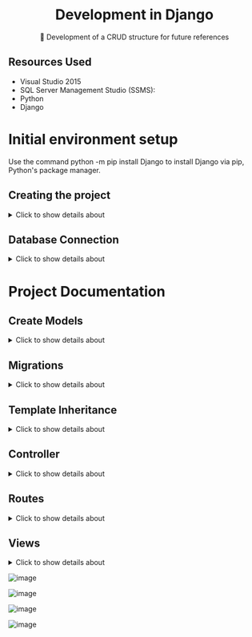 <H1 align="center">Development in Django</H1>

<p align="center">🚀 Development of a CRUD structure for future references</p>

## Resources Used
- Visual Studio 2015
- SQL Server Management Studio (SSMS):
- Python 
- Django

# Initial environment setup

Use the command python -m pip install Django to install Django via pip, Python's package manager.

## Creating the project

<details>
<summary>Click to show details about </summary>

#### Create a Django Project:

Create a new Django project with the command django-admin startproject CrudDjango. This will generate a basic directory and file structure for your project.

```
django-admin startproject CrudDjango
```

#### Create a Module:

A Django app is a self-contained module within a Django project that is designed to perform a specific function. Each app can handle a different aspect of the web application, such as user authentication, blog posts, or a shopping cart. Apps in Django are reusable and can be included in multiple projects.

Run the command python manage.py startapp Home to create a new app named "Home". This will generate a directory with the necessary files for the app.


```
python manage.py startapp Home
```
```
python manage.py startapp Material
```


![image](https://github.com/user-attachments/assets/bd75f72f-3f9f-460b-9dbc-a8703662ab8b)

#### Add the App to INSTALLED_APPS:

Open the settings.py file and add 'Home' to the INSTALLED_APPS list. This step is essential for Django to recognize and apply any changes made within the "Home" app.

![image](https://github.com/user-attachments/assets/61bae140-6d92-4d8f-96db-f4acfaad40c6)


#### Run the Development Server:

Navigate to the project directory and start the development server with the command python manage.py runserver. This will start a local server, allowing you to view your project in a web browser.

```
python manage.py runserver
```


</details>


## Database Connection

<details>
<summary>Click to show details about </summary>

#### Install mssql-django:

To use Microsoft SQL Server with Django, install the mssql-django package using the command: pip install mssql-django.

```
pip install mssql-django.
```

#### Open the settings.py File:

Locate and open the settings.py file, which is typically found in the main directory of your Django project. The project structure might look something like this:

![image](https://github.com/user-attachments/assets/109a5f43-0019-4e74-98e6-7d7d33b982f1)


</details>

# Project Documentation

## Create Models

<details>
<summary>Click to show details about </summary>

In Django, models are the heart of your web application’s data structure. They define the structure of your database, encapsulating essential fields and behaviors of the data you want to store. Each model class typically maps to a single database table, where class attributes represent the columns of the table.

#### Model Material

This Django code defines a model class named Material, which represents a database table where each instance of the class corresponds to a row in that table.

![image](https://github.com/user-attachments/assets/d02a6b8e-f828-4cf7-9122-2e544c1b57c2)

#### Forms based Model Material

This Django code defines a form class called MaterialForm, which is a subclass of forms.ModelForm. This form is specifically designed to work with the Material model, allowing users to create or update Material instances through a web form.

In short, it creates a skeleton of how the model form will be represented on the screen if you directly use {{ form.as_p }}

![image](https://github.com/user-attachments/assets/8e46d51b-a4b0-4df8-9ddc-d53b389cb2b1)


![image](https://github.com/user-attachments/assets/3c15c47c-49ab-4203-9c66-fa16529e6ef2)


</details>

## Migrations

<details>
<summary>Click to show details about </summary>

Creating and applying migrations in Django involves two key commands:

![image](https://github.com/user-attachments/assets/e07c7c27-3cee-40ca-98b1-6f77feac8df2)


#### makemigrations: 

```
python manage.py makemigrations
```

This command generates migration files based on the changes you've made to your models. Migrations are a way to record changes to your database schema, such as creating tables, adding fields, or modifying existing ones. Running makemigrations tells Django to look at your models and create the necessary migration scripts to reflect any changes.

#### migrate:

```
python manage.py migrate
```

This command applies the migration files to your database, executing the necessary SQL commands to update your database schema. Running migrate ensures that your database is synchronized with the current state of your models, applying all pending migrations in the correct order.

![image](https://github.com/user-attachments/assets/f9592e14-cbea-4a4c-8242-9b23249ef506)



</details>

## Template Inheritance

<details>
<summary>Click to show details about </summary>


#### Config Templates

Make sure the configuration for the template directories is correct. Typically there should be something like this

![image](https://github.com/user-attachments/assets/e50186d4-95a3-48e4-9277-0dc0b414964f)

#### Layout (Master Page):

Create a base template file: Typically, this file is called base.html and is located in your application's templates folder or project's templates directory.

![image](https://github.com/user-attachments/assets/83b535ee-baa6-4396-9232-88093580df1d)

###### Base.html

![image](https://github.com/user-attachments/assets/13e08718-7b78-4711-a006-49cc80f0ec1b)


#### Rendering Content

Create other templates that extend the base template: In each of your individual templates, you use the {% extends %} tag to inherit the base.html structure and define the specific content with the {% block %} tag

![image](https://github.com/user-attachments/assets/3335f32a-31f9-476b-a763-bfd64678a5ea)

![image](https://github.com/user-attachments/assets/6eb8a96d-7956-4b2e-b87f-ad2439ab9438)


</details>

## Controller

<details>
<summary>Click to show details about </summary>

#### Creating a Controller:

### Actions

#### Index():

#### Details(ByVal id As Integer?):

#### Create():

#### Create(ByVal materialMovel As MaterialMovel):

#### Edit(ByVal id As Integer?):

#### Edit(ByVal materialMovel As MaterialMovel):

#### Delete(ByVal id As Integer?):

#### DeleteConfirmed(ByVal id As Integer):

</details>

## Routes

<details>
<summary>Click to show details about </summary>

</details>

## Views

<details>
<summary>Click to show details about </summary>


</details>



![image](https://github.com/user-attachments/assets/17e52a87-e329-4e1a-a772-0d98eaba4985)

![image](https://github.com/user-attachments/assets/cc25463b-fd75-4d12-a4b8-105ab16d332d)

![image](https://github.com/user-attachments/assets/41e39ef6-09f9-408a-a7f8-574783549d9c)

![image](https://github.com/user-attachments/assets/62738a6b-cb1d-4f85-ad39-af5037f7c2b8)

